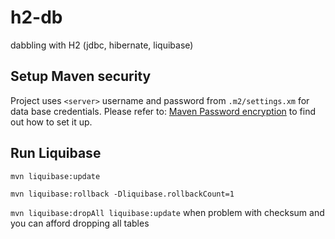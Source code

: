 # h2-db
dabbling with H2 (jdbc, hibernate, liquibase)

## Setup Maven security
Project uses `<server>` username and password from `.m2/settings.xm` for data base credentials. Please refer to:  [Maven Password encryption](https://maven.apache.org/guides/mini/guide-encryption.html) to find out how to set it up.

## Run Liquibase
`mvn liquibase:update`

`mvn liquibase:rollback -Dliquibase.rollbackCount=1`

`mvn liquibase:dropAll liquibase:update` when problem with checksum and you can afford dropping all tables
